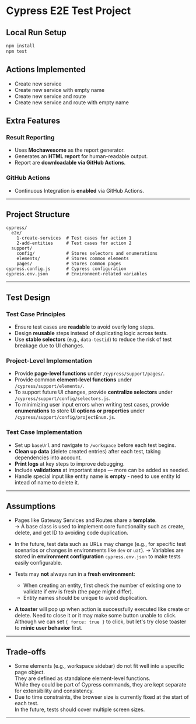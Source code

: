 # Cypress E2E Test Project

## Local Run Setup

```bash
npm install
npm test
```

## Actions Implemented
- Create new service
- Create new service with empty name
- Create new service and route
- Create new service and route with empty name

## Extra Features

### Result Reporting
- Uses **Mochawesome** as the report generator.
- Generates an **HTML report** for human-readable output.
- Report are **downloadable via GitHub Actions**.

### GitHub Actions
- Continuous Integration is **enabled** via GitHub Actions.

---

## Project Structure

```
cypress/
  e2e/
    1-create-services  # Test cases for action 1
    2-add-entities     # Test cases for action 2
  support/
    config/            # Stores selectors and enumerations
    elements/          # Stores common elements
    pages/             # Stores common pages
cypress.config.js      # Cypress configuration
cypress.env.json       # Environment-related variables
```

---

## Test Design

### Test Case Principles
- Ensure test cases are **readable** to avoid overly long steps.
- Design **reusable** steps instead of duplicating logic across tests.
- Use **stable selectors** (e.g., `data-testid`) to reduce the risk of test breakage due to UI changes.

### Project-Level Implementation
- Provide **page-level functions** under `/cypress/support/pages/`.
- Provide common **element-level functions** under `/cypress/support/elements/`.
- To support future UI changes, provide **centralize selectors** under `/cypress/support/config/selectors.js`.
- To minimizing user input errors when writing test cases, provide **enumerations** to store **UI options or properties** under `/cypress/support/config/projectEnum.js`.

### Test Case Implementation
- Set up `baseUrl` and navigate to `/workspace` before each test begins.
- **Clean up data** (delete created entries) after each test, taking dependencies into account.
- **Print logs** at key steps to improve debugging.
- Include **validations** at important steps — more can be added as needed.
- Handle special input like entity name is **empty** - need to use entity Id intead of name to delete it.

---

## Assumptions

- Pages like Gateway Services and Routes share a **template**.  
  → A base class is used to implement core functionality such as create, delete, and get ID to avoiding code duplication.

- In the future, test data such as URLs may change (e.g., for specific test scenarios or changes in environments like `dev` or `uat`).
  → Variables are stored in **environment configuration** `cypress.env.json` to make tests easily configurable.

- Tests may **not** always run in a **fresh environment**:
  - When creating an entity, first check the number of existing one to validate if env is fresh (the page might differ).
  - Entity names should be unique to avoid duplication.
- **A toaster** will pop up when action is successfully executed like create or delete. Need to close it or it may make some button unable to click.<br>
Although we can set `{ force: true }` to click, but let's try close toaster to **minic user behavior** first.

---

## Trade-offs

- Some elements (e.g., workspace sidebar) do not fit well into a specific page object.<br>
They are defined as standalone element-level functions.<br>
While they could be part of Cypress commands, they are kept separate for extensibility and consistency.
- Due to time constraints, the browser size is currently fixed at the start of each test.<br>
In the future, tests should cover multiple screen sizes.

---
